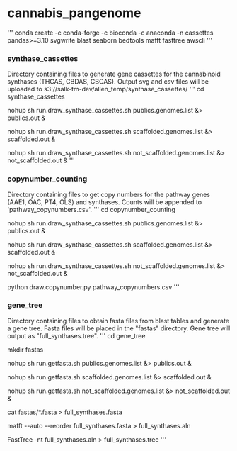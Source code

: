 # cannabis_pangenome
'''
conda create -c conda-forge -c bioconda -c anaconda -n cassettes pandas>=3.10 svgwrite blast seaborn bedtools mafft fasttree awscli
'''

### synthase_cassettes
Directory containing files to generate gene cassettes for the cannabinoid synthases (THCAS, CBDAS, CBCAS).
Output svg and csv files will be uploaded to s3://salk-tm-dev/allen_temp/synthase_cassettes/
'''
cd synthase_cassettes

nohup sh run.draw_synthase_cassettes.sh publics.genomes.list &> publics.out &

nohup sh run.draw_synthase_cassettes.sh scaffolded.genomes.list &> scaffolded.out &

nohup sh run.draw_synthase_cassettes.sh not_scaffolded.genomes.list &> not_scaffolded.out &
'''

### copynumber_counting
Directory containing files to get copy numbers for the pathway genes (AAE1, OAC, PT4, OLS) and synthases.
Counts will be appended to 'pathway_copynumbers.csv'.
'''
cd copynumber_counting

nohup sh run.draw_synthase_cassettes.sh publics.genomes.list &> publics.out &

nohup sh run.draw_synthase_cassettes.sh scaffolded.genomes.list &> scaffolded.out &

nohup sh run.draw_synthase_cassettes.sh not_scaffolded.genomes.list &> not_scaffolded.out &

python draw.copynumber.py pathway_copynumbers.csv
'''

### gene_tree
Directory containing files to obtain fasta files from blast tables and generate a gene tree.
Fasta files will be placed in the "fastas" directory. Gene tree will output as "full_synthases.tree".
'''
cd gene_tree

mkdir fastas

nohup sh run.getfasta.sh publics.genomes.list &> publics.out &

nohup sh run.getfasta.sh scaffolded.genomes.list &> scaffolded.out &

nohup sh run.getfasta.sh not_scaffolded.genomes.list &> not_scaffolded.out &

cat fastas/*.fasta > full_synthases.fasta

mafft --auto --reorder full_synthases.fasta > full_synthases.aln

FastTree -nt full_synthases.aln > full_synthases.tree
'''